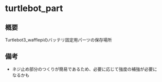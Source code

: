 # turtlebot_part
## 概要
Turtlebot3_wafflepiのバッテリ固定用パーツの保存場所
## 備考
- ネジ止め部分のつくりが簡易であるため、必要に応じて強度の補強が必要になるかも
